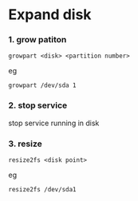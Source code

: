 # Expand disk
### 1. grow patiton
```
growpart <disk> <partition number>
```

eg
```
growpart /dev/sda 1
```

### 2. stop service
stop service running in disk

### 3. resize

```
resize2fs <disk point>
```

eg
```
resize2fs /dev/sda1
```